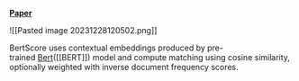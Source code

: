 [**Paper**](https://arxiv.org/pdf/1904.09675.pdf)

![[Pasted image 20231228120502.png]]

BertScore uses contextual embeddings produced by pre-trained [Bert](https://arxiv.org/pdf/1810.04805.pdf)([[BERT]]) model and compute matching using cosine similarity, optionally weighted with inverse document frequency scores.
